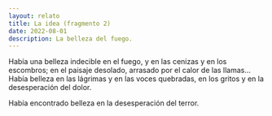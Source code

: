 ```yaml
---
layout: relato
title: La idea (fragmento 2)
date: 2022-08-01
description: La belleza del fuego.
---
```


Había una belleza indecible en el fuego, y en las cenizas y en los escombros; en el paisaje desolado, arrasado por el calor de las llamas... Había belleza en las lágrimas y en las voces quebradas, en los gritos y en la desesperación del dolor.

Había encontrado belleza en la desesperación del terror.